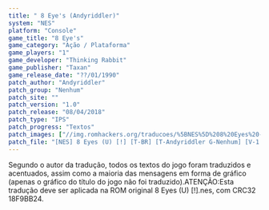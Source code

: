 ```yaml
---
title: " 8 Eye's (Andyriddler)"
system: "NES"
platform: "Console"
game_title: "8 Eye's"
game_category: "Ação / Plataforma"
game_players: "1"
game_developer: "Thinking Rabbit"
game_publisher: "Taxan"
game_release_date: "??/01/1990"
patch_author: "Andyriddler"
patch_group: "Nenhum"
patch_site: ""
patch_version: "1.0"
patch_release: "08/04/2018"
patch_type: "IPS"
patch_progress: "Textos"
patch_images: ["//img.romhackers.org/traducoes/%5BNES%5D%208%20Eyes%20-%20Andyriddler%20-%201.png","//img.romhackers.org/traducoes/%5BNES%5D%208%20Eyes%20-%20Andyriddler%20-%202.png","//img.romhackers.org/traducoes/%5BNES%5D%208%20Eyes%20-%20Andyriddler%20-%203.png"]
patch_file: "[NES] 8 Eyes (U) [!] [T-BR] [T-Andyriddler G-Nenhum] [V-1.0 A-2018].zip"
---
```

Segundo o autor da tradução, todos os textos do jogo foram traduzidos e acentuados, assim como a maioria das mensagens em forma de gráfico (apenas o gráfico do título do jogo não foi traduzido).ATENÇÃO:Esta tradução deve ser aplicada na ROM original 8 Eyes (U) [!].nes, com CRC32 18F9BB24.